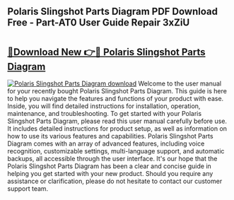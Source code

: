 ## Polaris Slingshot Parts Diagram PDF Download Free - Part-AT0 User Guide Repair 3xZiU

# <h2><a href="http://dfkti2.blite.top/?on=Polaris+Slingshot+Parts+Diagram">🔗Download New 👉🔴 Polaris Slingshot Parts Diagram</a></h2>

[![Polaris Slingshot Parts Diagram download](https://i.imgur.com/lujVjoI.png)](http://dfkti2.blite.top/?on=Polaris+Slingshot+Parts+Diagram)
Welcome to the user manual for your recently bought Polaris Slingshot Parts Diagram. This guide is here to help you navigate the features and functions of your product with ease. Inside, you will find detailed instructions for installation, operation, maintenance, and troubleshooting. To get started with your Polaris Slingshot Parts Diagram, please read this user manual carefully before use. It includes detailed instructions for product setup, as well as information on how to use its various features and capabilities. Polaris Slingshot Parts Diagram comes with an array of advanced features, including voice recognition, customizable settings, multi-language support, and automatic backups, all accessible through the user interface. It's our hope that the Polaris Slingshot Parts Diagram has been a clear and concise guide in helping you get started with your new product. Should you require any assistance or clarification, please do not hesitate to contact our customer support team.
